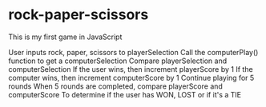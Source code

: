 # rock-paper-scissors


This is my first game in JavaScript

User inputs rock, paper, scissors to playerSelection
Call the computerPlay() function to get a computerSelection
Compare playerSelection and computerSelection
If the user wins, then increment playerScore by 1
If the computer wins, then increment computerScore by 1
Continue playing for 5 rounds
When 5 rounds are completed, compare playerScore and computerScore
To determine if the user has WON, LOST or if it's a TIE